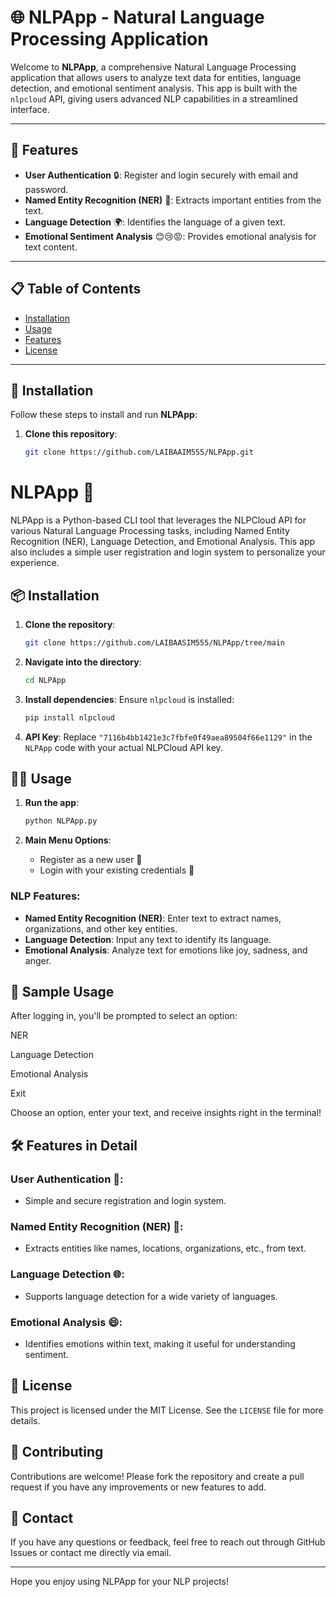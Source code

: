 # 🌐 NLPApp - Natural Language Processing Application

Welcome to **NLPApp**, a comprehensive Natural Language Processing application that allows users to analyze text data for entities, language detection, and emotional sentiment analysis. This app is built with the `nlpcloud` API, giving users advanced NLP capabilities in a streamlined interface.

---

## 🚀 Features

- **User Authentication** 🔒: Register and login securely with email and password.
- **Named Entity Recognition (NER)** 🧠: Extracts important entities from the text.
- **Language Detection** 🌍: Identifies the language of a given text.
- **Emotional Sentiment Analysis** 😊😢😡: Provides emotional analysis for text content.

---

## 📋 Table of Contents

- [Installation](#installation)
- [Usage](#usage)
- [Features](#features)
- [License](#license)

---

## 💾 Installation

Follow these steps to install and run **NLPApp**:

1. **Clone this repository**:
   ```bash
   git clone https://github.com/LAIBAAIM555/NLPApp.git
# NLPApp 🚀

NLPApp is a Python-based CLI tool that leverages the NLPCloud API for various Natural Language Processing tasks, including Named Entity Recognition (NER), Language Detection, and Emotional Analysis. This app also includes a simple user registration and login system to personalize your experience.

## 📦 Installation

1. **Clone the repository**:
    ```bash
    git clone https://github.com/LAIBAASIM555/NLPApp/tree/main
    ```

2. **Navigate into the directory**:
    ```bash
    cd NLPApp
    ```

3. **Install dependencies**: Ensure `nlpcloud` is installed:
    ```bash
    pip install nlpcloud
    ```

4. **API Key**: Replace `"7116b4bb1421e3c7fbfe0f49aea89504f66e1129"` in the `NLPApp` code with your actual NLPCloud API key.

## 🧑‍💻 Usage

1. **Run the app**:
    ```bash
    python NLPApp.py
    ```

2. **Main Menu Options**:
   - Register as a new user 📝
   - Login with your existing credentials 🔑

### NLP Features:

- **Named Entity Recognition (NER)**: Enter text to extract names, organizations, and other key entities.
- **Language Detection**: Input any text to identify its language.
- **Emotional Analysis**: Analyze text for emotions like joy, sadness, and anger.

## 🔎 Sample Usage

After logging in, you'll be prompted to select an option:

NER

Language Detection

Emotional Analysis

Exit

Choose an option, enter your text, and receive insights right in the terminal!

## 🛠️ Features in Detail

### User Authentication 🔐:
- Simple and secure registration and login system.

### Named Entity Recognition (NER) 🏢:
- Extracts entities like names, locations, organizations, etc., from text.

### Language Detection 🌐:
- Supports language detection for a wide variety of languages.

### Emotional Analysis 😄:
- Identifies emotions within text, making it useful for understanding sentiment.

## 📄 License

This project is licensed under the MIT License. See the `LICENSE` file for more details.

## 🤝 Contributing

Contributions are welcome! Please fork the repository and create a pull request if you have any improvements or new features to add.

## 💬 Contact

If you have any questions or feedback, feel free to reach out through GitHub Issues or contact me directly via email.

---

Hope you enjoy using NLPApp for your NLP projects!


